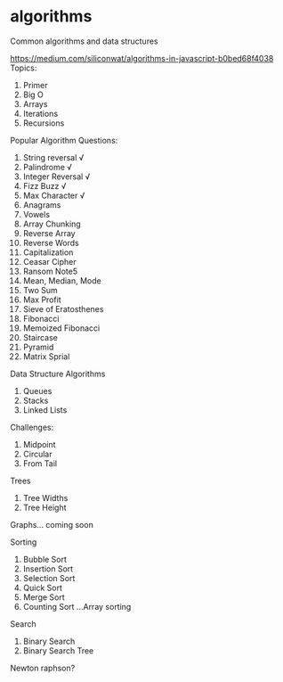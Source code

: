 # algorithms
Common algorithms and data structures

https://medium.com/siliconwat/algorithms-in-javascript-b0bed68f4038
Topics:
1. Primer
2. Big O
3. Arrays
4. Iterations
5. Recursions

Popular Algorithm Questions:
1. String reversal √
2. Palindrome √
3. Integer Reversal √
4. Fizz Buzz √
5. Max Character √
6. Anagrams
7. Vowels
8. Array Chunking
9. Reverse Array
10. Reverse Words
11. Capitalization
12. Ceasar Cipher
13. Ransom Note5
14. Mean, Median, Mode
15. Two Sum
16. Max Profit
17. Sieve of Eratosthenes
18. Fibonacci
19. Memoized Fibonacci
20. Staircase
21. Pyramid
22. Matrix Sprial

Data Structure Algorithms
1. Queues
2. Stacks
3. Linked Lists

Challenges:
1. Midpoint
2. Circular
3. From Tail

Trees
1. Tree Widths
2. Tree Height

Graphs... coming soon

Sorting
1. Bubble Sort
2. Insertion Sort
3. Selection Sort
4. Quick Sort
5. Merge Sort
6. Counting Sort
...Array sorting

Search
1. Binary Search
2. Binary Search Tree


Newton raphson?


